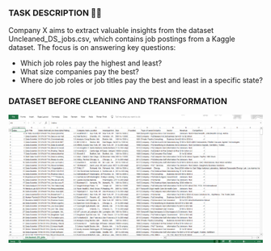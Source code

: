 ### TASK DESCRIPTION ✍🏻

Company X aims to extract valuable insights from the dataset Uncleaned_DS_jobs.csv, which contains job postings from a Kaggle dataset. The focus is on answering key questions:

- Which job roles pay the highest and least?
- What size companies pay the best?
- Where do job roles or job titles pay the best and least in a specific state?

### DATASET BEFORE CLEANING AND TRANSFORMATION
![Clean Data](https://github.com/silerio06/EDM-Portfolio-Dave/blob/main/Midterm%20Task%202/Images/RAW_DATA.png)
